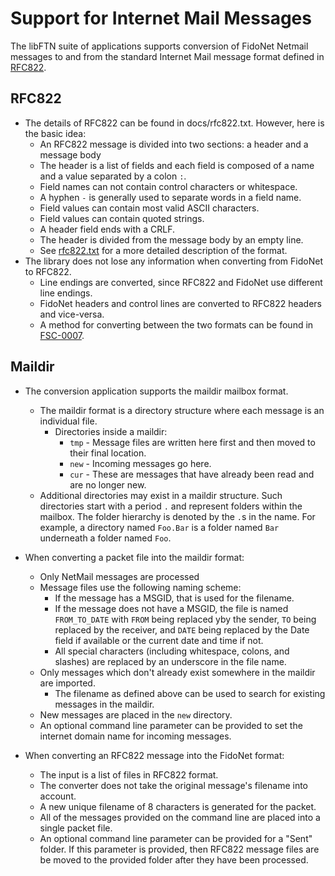 # Support for Internet Mail Messages

The libFTN suite of applications supports conversion of FidoNet Netmail messages to and from the standard
Internet Mail message format defined in [RFC822](docs/rfc822.txt).

## RFC822
- The details of RFC822 can be found in docs/rfc822.txt. However, here is the basic idea:
    - An RFC822 message is divided into two sections: a header and a message body
    - The header is a list of fields and each field is composed of a name and a value separated by a colon `:`.
    - Field names can not contain control characters or whitespace. 
    - A hyphen `-` is generally used to separate words in a field name.
    - Field values can contain most valid ASCII characters.
    - Field values can contain quoted strings.
    - A header field ends with a CRLF.
    - The header is divided from the message body by an empty line.
    - See [rfc822.txt](docs/rfc822.txt) for a more detailed description of the format.
- The library does not lose any information when converting from FidoNet to RFC822.
    - Line endings are converted, since RFC822 and FidoNet use different line endings.
    - FidoNet headers and control lines are converted to RFC822 headers and vice-versa.
    - A method for converting between the two formats can be found in [FSC-0007](docs/fsc-0007.002).

## Maildir
- The conversion application supports the maildir mailbox format.
    - The maildir format is a directory structure where each message is an individual file.
        - Directories inside a maildir:
            - `tmp` - Message files are written here first and then moved to their final location.
            - `new` - Incoming messages go here.
            - `cur` - These are messages that have already been read and are no longer new.
    - Additional directories may exist in a maildir structure.
      Such directories start with a period `.` and represent folders within the mailbox. 
      The folder hierarchy is denoted by the `.`s in the name. 
      For example, a directory named `Foo.Bar` is a folder named `Bar` underneath a folder named `Foo`.
- When converting a packet file into the maildir format: 
    - Only NetMail messages are processed
    - Message files use the following naming scheme:
        - If the message has a MSGID, that is used for the filename.
        - If the message does not have a MSGID, the file is named `FROM_TO_DATE` with 
          `FROM` being replaced yby the sender, `TO` being replaced by the receiver, and `DATE` 
          being replaced by the Date field if available or the current date and time if not. 
        - All special characters (including whitespace, colons, and slashes) are replaced 
          by an underscore in the file name.
    - Only messages which don't already exist somewhere in the maildir are imported.
        - The filename as defined above can be used to search for existing messages in the maildir.
    - New messages are placed in the `new` directory.
    - An optional command line parameter can be provided to set the internet domain name for incoming messages.

- When converting an RFC822 message into the FidoNet format:
    - The input is a list of files in RFC822 format. 
    - The converter does not take the original message's filename into account.
    - A new unique filename of 8 characters is generated for the packet.
    - All of the messages provided on the command line are placed into a single packet file.
    - An optional command line parameter can be provided for a "Sent" folder.
      If this parameter is provided, then RFC822 message files are be moved to the provided folder after they
      have been processed.



